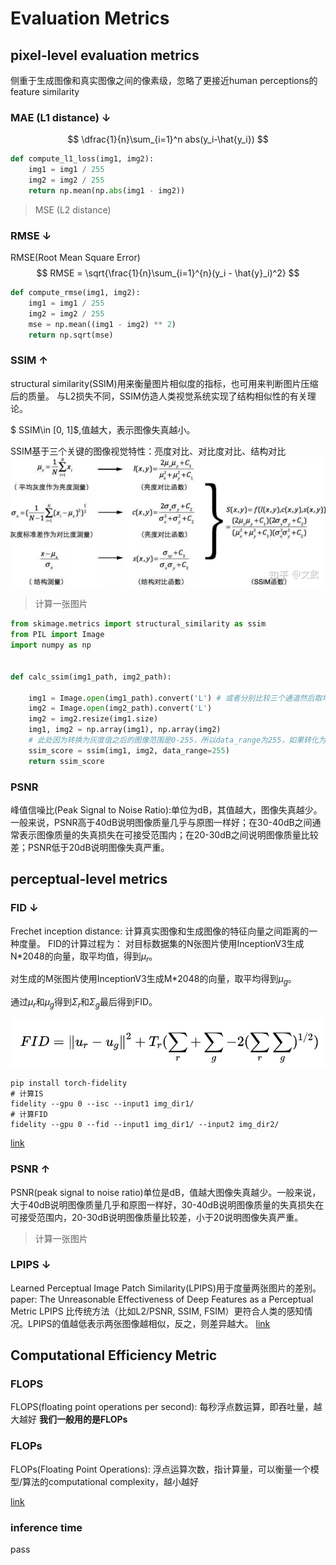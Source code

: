 # Evaluation Metrics

## pixel-level evaluation metrics

侧重于生成图像和真实图像之间的像素级，忽略了更接近human perceptions的feature similarity

### MAE (L1 distance) ↓

$$
\dfrac{1}{n}\sum_{i=1}^n abs(y_i-\hat{y_i})
$$

```python
def compute_l1_loss(img1, img2):
    img1 = img1 / 255
    img2 = img2 / 255
    return np.mean(np.abs(img1 - img2))
```

> MSE (L2 distance)

### RMSE ↓

RMSE(Root Mean Square Error)
$$
RMSE = \sqrt{\frac{1}{n}\sum_{i=1}^{n}(y_i - \hat{y}_i)^2}
$$

```python
def compute_rmse(img1, img2):
    img1 = img1 / 255
    img2 = img2 / 255
    mse = np.mean((img1 - img2) ** 2)
    return np.sqrt(mse)
```

### SSIM ↑

structural similarity(SSIM)用来衡量图片相似度的指标，也可用来判断图片压缩后的质量。
与L2损失不同，SSIM仿造人类视觉系统实现了结构相似性的有关理论。

$ SSIM\in [0, 1]$,值越大，表示图像失真越小。

SSIM基于三个关键的图像视觉特性：亮度对比、对比度对比、结构对比
![picture 1](images/be0481568d65a05d8b10d768f22cd639b2863cf855bf946cc81bac0ad36a1754.png)  

> 计算一张图片

```python
from skimage.metrics import structural_similarity as ssim
from PIL import Image
import numpy as np


def calc_ssim(img1_path, img2_path):

    img1 = Image.open(img1_path).convert('L') # 或者分别比较三个通道然后取均值
    img2 = Image.open(img2_path).convert('L')
    img2 = img2.resize(img1.size)
    img1, img2 = np.array(img1), np.array(img2)
    # 此处因为转换为灰度值之后的图像范围是0-255，所以data_range为255，如果转化为浮点数，且是0-1的范围，则data_range应为1
    ssim_score = ssim(img1, img2, data_range=255)
    return ssim_score
```

### PSNR

峰值信噪比(Peak Signal to Noise Ratio):单位为dB，其值越大，图像失真越少。
一般来说，PSNR高于40dB说明图像质量几乎与原图一样好；在30-40dB之间通常表示图像质量的失真损失在可接受范围内；在20-30dB之间说明图像质量比较差；PSNR低于20dB说明图像失真严重。

## perceptual-level metrics

### FID ↓

Frechet inception distance: 计算真实图像和生成图像的特征向量之间距离的一种度量。
FID的计算过程为：
对目标数据集的N张图片使用InceptionV3生成N*2048的向量，取平均值，得到$\mu_r$。

对生成的M张图片使用InceptionV3生成M*2048的向量，取平均得到$\mu_g$。

通过$\mu_r$和$\mu_g$得到$\Sigma_r$和$\Sigma_g$最后得到FID。

![picture 4](images\75c0a0f5f42cf17ccfab34847b8b6bf45da06ebc0f9735317b558512bef3ef6e.png)  


```shell
pip install torch-fidelity
# 计算IS
fidelity --gpu 0 --isc --input1 img_dir1/ 
# 计算FID
fidelity --gpu 0 --fid --input1 img_dir1/ --input2 img_dir2/
```

[link](https://github.com/mseitzer/pytorch-fid)

### PSNR ↑

PSNR(peak signal to noise ratio)单位是dB，值越大图像失真越少。一般来说，大于40dB说明图像质量几乎和原图一样好，30-40dB说明图像质量的失真损失在可接受范围内，20-30dB说明图像质量比较差，小于20说明图像失真严重。

> 计算一张图片

### LPIPS ↓

Learned Perceptual Image Patch Similarity(LPIPS)用于度量两张图片的差别。
paper: The Unreasonable Effectiveness of Deep Features as a Perceptual Metric
LPIPS 比传统方法（比如L2/PSNR, SSIM, FSIM）更符合人类的感知情况。LPIPS的值越低表示两张图像越相似，反之，则差异越大。
[link](https://github.com/richzhang/PerceptualSimilarity)

## Computational Efficiency Metric

### FLOPS

FLOPS(floating point operations per second): 每秒浮点数运算，即吞吐量，越大越好
**我们一般用的是FLOPs**

### FLOPs

FLOPs(Floating Point Operations): 浮点运算次数，指计算量，可以衡量一个模型/算法的computational complexity，越小越好

[link](https://github.com/MrYxJ/calculate-flops.pytorch/blob/main/README_CN.md)

### inference time

pass
